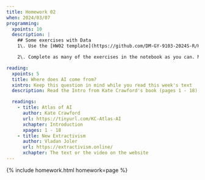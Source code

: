```yaml
---
title: Homework 02
when: 2024/03/07
programming:
  xpoints: 10
  description: |
    ## Some exercises with Data
    1\. Use the [HW02 template](https://github.com/DM-GY-9103-2024S-R/HW02) to start a repository in your organization's GitHub space. It should be named HW02. Open the notebook file in [google colab](https://colab.research.google.com/) to continue with the exercises. These [notes](https://colab.research.google.com/github/googlecolab/colabtools/blob/master/notebooks/colab-github-demo.ipynb) should help.

    2\. Complete as many of the exercises in the notebook as you can. Make sure to keep the notebook synchronized with your github repo.

reading:
  xpoints: 5
  title: Where does AI come from?
  xintro: Keep this question in mind while you read this week's text
  description: Read the Intro from Kate Crawford's book (pages 1 - 18), and then watch the video and take a look at the diagrams from Vladan Joler's site.

  readings:
    - title: Atlas of AI
      author: Kate Crawford
      url: https://tinyurl.com/KC-Atlas-AI
      xchapter: Introduction
      xpages: 1 - 18
    - title: New Extractivism
      author: Vladan Joler
      url: https://extractivism.online/
      xchapter: The text or the video on the website
---
```

{% include homework.html homework=page %}
